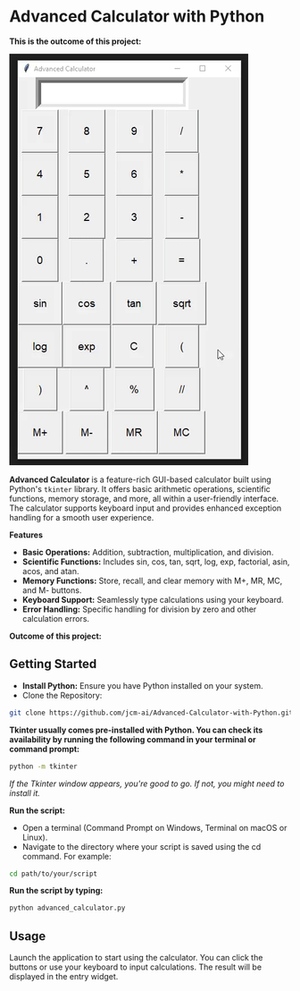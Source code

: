 # Advanced Calculator with Python
**This is the outcome of this project:**

![alt text](advanced_calculator.gif)

**Advanced Calculator** is a feature-rich GUI-based calculator built using Python's `tkinter` library. It offers basic arithmetic operations, scientific functions, memory storage, and more, all within a user-friendly interface. The calculator supports keyboard input and provides enhanced exception handling for a smooth user experience.

**Features**
- **Basic Operations:** Addition, subtraction, multiplication, and division.
- **Scientific Functions:** Includes sin, cos, tan, sqrt, log, exp, factorial, asin, acos, and atan.
- **Memory Functions:** Store, recall, and clear memory with M+, MR, MC, and M- buttons.
- **Keyboard Support:** Seamlessly type calculations using your keyboard.
- **Error Handling:** Specific handling for division by zero and other calculation errors.

**Outcome of this project:**

## Getting Started
- **Install Python:** Ensure you have Python installed on your system.
- Clone the Repository:
```Bash
git clone https://github.com/jcm-ai/Advanced-Calculator-with-Python.git
```
**Tkinter usually comes pre-installed with Python. You can check its availability by running the following command in your terminal or command prompt:**

```Bash
python -m tkinter
```
*If the Tkinter window appears, you're good to go. If not, you might need to install it.*

**Run the script:**
- Open a terminal (Command Prompt on Windows, Terminal on macOS or Linux).
- Navigate to the directory where your script is saved using the cd command. For example:
```Bash
cd path/to/your/script
```

**Run the script by typing:**
```Bash
python advanced_calculator.py
```
## Usage
Launch the application to start using the calculator. You can click the buttons or use your keyboard to input calculations. The result will be displayed in the entry widget.
